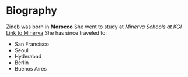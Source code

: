 # Biography 

Zineb was born in **Morocco**
She went to study at *Minerva Schools at KGI* [Link to Minerva](https://www.minerva.kgi.edu/)
She has since traveled to:
- San Francisco 
- Seoul 
- Hyderabad 
- Berlin 
- Buenos Aires

